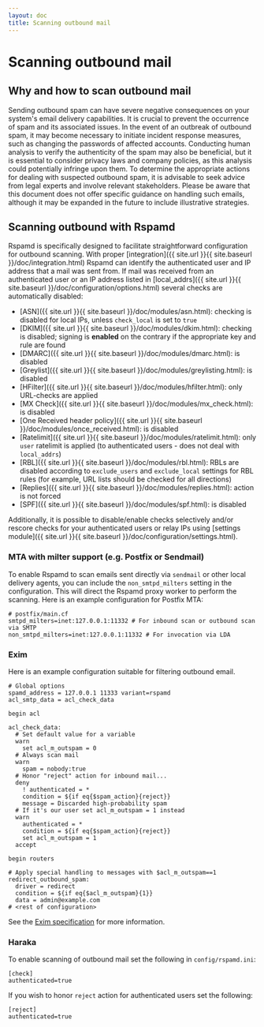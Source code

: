 ```yaml
---
layout: doc
title: Scanning outbound mail
---
```

# Scanning outbound mail

## Why and how to scan outbound mail

Sending outbound spam can have severe negative consequences on your system's email delivery capabilities. It is crucial to prevent the occurrence of spam and its associated issues. In the event of an outbreak of outbound spam, it may become necessary to initiate incident response measures, such as changing the passwords of affected accounts. Conducting human analysis to verify the authenticity of the spam may also be beneficial, but it is essential to consider privacy laws and company policies, as this analysis could potentially infringe upon them. To determine the appropriate actions for dealing with suspected outbound spam, it is advisable to seek advice from legal experts and involve relevant stakeholders. Please be aware that this document does not offer specific guidance on handling such emails, although it may be expanded in the future to include illustrative strategies.

## Scanning outbound with Rspamd

Rspamd is specifically designed to facilitate straightforward configuration for outbound scanning. With proper [integration]({{ site.url }}{{ site.baseurl }}/doc/integration.html) Rspamd  can identify the authenticated user and IP address that a mail was sent from. If mail was received from an authenticated user or an IP address listed in [local_addrs]({{ site.url }}{{ site.baseurl }}/doc/configuration/options.html) several checks are automatically disabled: 

 - [ASN]({{ site.url }}{{ site.baseurl }}/doc/modules/asn.html): checking is disabled for local IPs, unless `check_local` is set to `true`
 - [DKIM]({{ site.url }}{{ site.baseurl }}/doc/modules/dkim.html): checking is disabled; signing is **enabled** on the contrary if the appropriate key and rule are found
 - [DMARC]({{ site.url }}{{ site.baseurl }}/doc/modules/dmarc.html): is disabled
 - [Greylist]({{ site.url }}{{ site.baseurl }}/doc/modules/greylisting.html): is disabled
 - [HFilter]({{ site.url }}{{ site.baseurl }}/doc/modules/hfilter.html): only URL-checks are applied
 - [MX Check]({{ site.url }}{{ site.baseurl }}/doc/modules/mx_check.html): is disabled
 - [One Received header policy]({{ site.url }}{{ site.baseurl }}/doc/modules/once_received.html): is disabled
 - [Ratelimit]({{ site.url }}{{ site.baseurl }}/doc/modules/ratelimit.html): only `user` ratelimit is applied (to authenticated users - does not deal with `local_addrs`)
 - [RBL]({{ site.url }}{{ site.baseurl }}/doc/modules/rbl.html): RBLs are disabled according to `exclude_users` and `exclude_local` settings for RBL rules (for example, URL lists should be checked for all directions)
 - [Replies]({{ site.url }}{{ site.baseurl }}/doc/modules/replies.html): action is not forced
 - [SPF]({{ site.url }}{{ site.baseurl }}/doc/modules/spf.html): is disabled

Additionally, it is possible to disable/enable checks selectively and/or rescore checks for your authenticated users or relay IPs using [settings module]({{ site.url }}{{ site.baseurl }}/doc/configuration/settings.html).

### MTA with milter support (e.g. Postfix or Sendmail)

To enable Rspamd to scan emails sent directly via `sendmail` or other local delivery agents, you can include the `non_smtpd_milters` setting in the configuration. This will direct the Rspamd proxy worker to perform the scanning. Here is an example configuration for Postfix MTA:

~~~
# postfix/main.cf
smtpd_milters=inet:127.0.0.1:11332 # For inbound scan or outbound scan via SMTP
non_smtpd_milters=inet:127.0.0.1:11332 # For invocation via LDA
~~~

### Exim

Here is an example configuration suitable for filtering outbound email.

~~~
# Global options
spamd_address = 127.0.0.1 11333 variant=rspamd
acl_smtp_data = acl_check_data

begin acl

acl_check_data:
  # Set default value for a variable
  warn
    set acl_m_outspam = 0
  # Always scan mail
  warn
    spam = nobody:true
  # Honor "reject" action for inbound mail...
  deny
    ! authenticated = *
    condition = ${if eq{$spam_action}{reject}}
    message = Discarded high-probability spam
  # If it's our user set acl_m_outspam = 1 instead
  warn
    authenticated = *
    condition = ${if eq{$spam_action}{reject}}
    set acl_m_outspam = 1
  accept

begin routers

# Apply special handling to messages with $acl_m_outspam==1
redirect_outbound_spam:
  driver = redirect
  condition = ${if eq{$acl_m_outspam}{1}}
  data = admin@example.com
# <rest of configuration>
~~~

See the [Exim specification](https://www.exim.org/exim-html-current/doc/html/spec_html/) for more information.

### Haraka

To enable scanning of outbound mail set the following in `config/rspamd.ini`:

~~~
[check]
authenticated=true
~~~

If you wish to honor `reject` action for authenticated users set the following:

~~~
[reject]
authenticated=true
~~~

